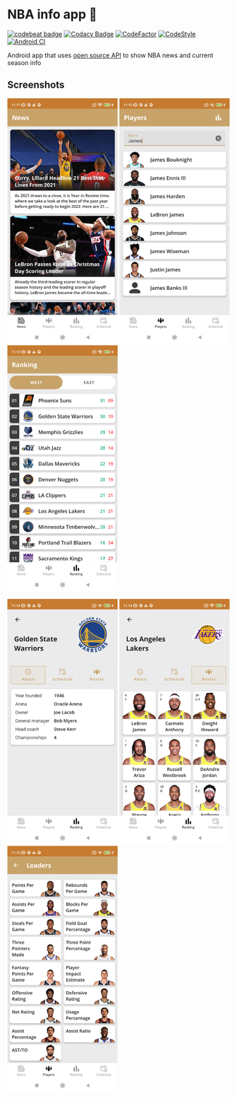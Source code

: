 # NBA info app 🏀

[![codebeat badge](https://codebeat.co/badges/f2dd4693-9666-47ff-b2fa-2666d8326f01)](https://codebeat.co/projects/github-com-carlaf92-nba-app-master)
[![Codacy Badge](https://app.codacy.com/project/badge/Grade/51c58c09df8445e5a8d34b53d750bfca)](https://www.codacy.com/gh/carlaf92/nba-app/dashboard?utm_source=github.com&amp;utm_medium=referral&amp;utm_content=carlaf92/nba-app&amp;utm_campaign=Badge_Grade)
[![CodeFactor](https://www.codefactor.io/repository/github/carlaf92/nba-app/badge)](https://www.codefactor.io/repository/github/carlaf92/nba-app)
[![CodeStyle](https://img.shields.io/badge/code%20style-%E2%9D%A4-FF4081.svg)](https://ktlint.github.io/)
[![Android CI](https://github.com/carlaf92/nba-app/workflows/Android%20CI/badge.svg)](https://github.com/carlaf92/nba-app/actions)

Android app that uses [open source API](https://github.com/jasonroman/nba-api) to show NBA news and current season info

## Screenshots

<p>
  <img src="screenshots/news.png" width="250" alt="News">
  <img src="screenshots/player_list.png" width="250" alt="Player list">
  <img src="screenshots/ranking.png" width="250" alt="Team ranking">
</p>

<p>
  <img src="screenshots/team_info.png" width="250" alt="Team info">
  <img src="screenshots/team_roster.png" width="250" alt="Team roster">
  <img src="screenshots/statistics.png" width="250" alt="Statistics">
</p>
<!--
<p>
  <img src="screenshots/stats_leaders.png" width="250" alt="Stats leaders">
</p>
-->